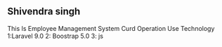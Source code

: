 ## Shivendra singh
This Is Employee Management System Curd Operation
Use Technology 
1:Laravel 9.0
2: Boostrap 5.0
3: js
